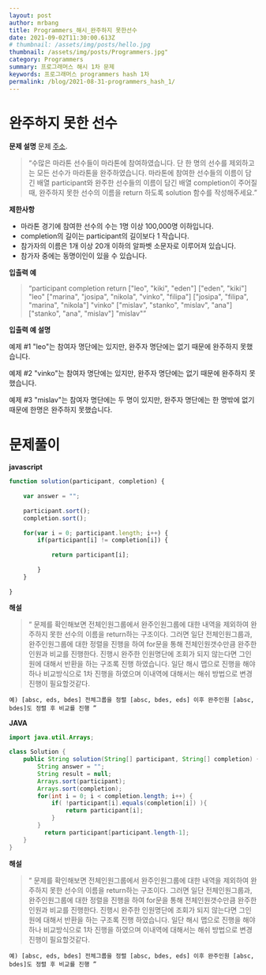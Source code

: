 ```yaml
---
layout: post
author: mrbang
title: Programmers_해시_완주하지 못한선수
date: 2021-09-02T11:30:00.613Z
# thumbnail: /assets/img/posts/hello.jpg
thumbnail: /assets/img/posts/Programmers.jpg"
category: Programmers
summary: 프로그래머스 해시 1차 문제 
keywords: 프로그래머스 programmers hash 1차 
permalink: /blog/2021-08-31-programmers_hash_1/
---
```

# 완주하지 못한 선수

**문제 설명** 문제 [주소](https://programmers.co.kr/learn/courses/30/lessons/42576).

> “수많은 마라톤 선수들이 마라톤에 참여하였습니다. 단 한 명의 선수를 제외하고는 모든 선수가 마라톤을 완주하였습니다.
마라톤에 참여한 선수들의 이름이 담긴 배열 participant와 완주한 선수들의 이름이 담긴 배열 completion이 주어질 때, 완주하지 못한 선수의 이름을 return 하도록 solution 함수를 작성해주세요.”
  

**제한사항** 

* 마라톤 경기에 참여한 선수의 수는 1명 이상 100,000명 이하입니다.
* completion의 길이는 participant의 길이보다 1 작습니다.
* 참가자의 이름은 1개 이상 20개 이하의 알파벳 소문자로 이루어져 있습니다.
* 참가자 중에는 동명이인이 있을 수 있습니다.

**입출력 예** 

> “participant	completion	return
["leo", "kiki", "eden"]	["eden", "kiki"]	"leo"
["marina", "josipa", "nikola", "vinko", "filipa"]	["josipa", "filipa", "marina", "nikola"]	"vinko"
["mislav", "stanko", "mislav", "ana"]	["stanko", "ana", "mislav"]	"mislav"”

**입출력 예 설명** 

예제 #1
"leo"는 참여자 명단에는 있지만, 완주자 명단에는 없기 때문에 완주하지 못했습니다.

예제 #2
"vinko"는 참여자 명단에는 있지만, 완주자 명단에는 없기 때문에 완주하지 못했습니다.

예제 #3
"mislav"는 참여자 명단에는 두 명이 있지만, 완주자 명단에는 한 명밖에 없기 때문에 한명은 완주하지 못했습니다.

# 문제풀이 

**javascript** 

```javascript
function solution(participant, completion) {
    
    var answer = "";
    
    participant.sort();
    completion.sort();
    
    for(var i = 0; participant.length; i++) {        
        if(participant[i] != completion[i]) {
            
            return participant[i];        
            
        }      
    }      
    
}
```

**해설** 

> “ 문제를 확인해보면 전체인원그룹에서 완주인원그룹에 대한 내역을 제외하여 완주하지 못한 선수의 이름을 return하는 구조이다.
    그러면 일단 전체인원그룹과, 완주인원그룹에 대한 정렬을 진행을 하여 for문을 통해 전체인원갯수만큼 완주한 인원과 비교를 진행한다. 
    진행시 완주한 인원명단에 조회가 되지 않는다면 그인원에 대해서 반환을 하는 구조록 진행 하였습니다. 
    일단 해시 맵으로 진행을 해야하나 비교방식으로 1차 진행을 하였으며 이내역에 대해서는 해쉬 방법으로 변경 진행이 필요할것같다. 

    예) [absc, eds, bdes] 전체그룹을 정렬 [absc, bdes, eds] 이후 완주인원 [absc, bdes]도 정렬 후 비교를 진행 ”

**JAVA** 
```java
import java.util.Arrays;

class Solution {
    public String solution(String[] participant, String[] completion) {
        String answer = "";
        String result = null;               
        Arrays.sort(participant);
        Arrays.sort(completion);        
        for(int i = 0; i < completion.length; i++) {            
            if( !participant[i].equals(completion[i]) ){              
                return participant[i];                
            }             
        }                
          return participant[participant.length-1];
    }   
}
```

**해설** 

> “ 문제를 확인해보면 전체인원그룹에서 완주인원그룹에 대한 내역을 제외하여 완주하지 못한 선수의 이름을 return하는 구조이다.
    그러면 일단 전체인원그룹과, 완주인원그룹에 대한 정렬을 진행을 하여 for문을 통해 전체인원갯수만큼 완주한 인원과 비교를 진행한다. 
    진행시 완주한 인원명단에 조회가 되지 않는다면 그인원에 대해서 반환을 하는 구조록 진행 하였습니다. 
    일단 해시 맵으로 진행을 해야하나 비교방식으로 1차 진행을 하였으며 이내역에 대해서는 해쉬 방법으로 변경 진행이 필요할것같다. 

    예) [absc, eds, bdes] 전체그룹을 정렬 [absc, bdes, eds] 이후 완주인원 [absc, bdes]도 정렬 후 비교를 진행 ”
